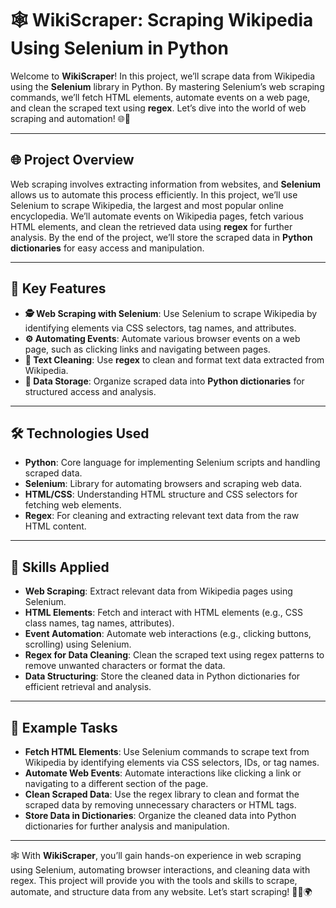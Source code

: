 # 🕸️ WikiScraper: Scraping Wikipedia Using Selenium in Python

Welcome to **WikiScraper**! In this project, we’ll scrape data from Wikipedia using the **Selenium** library in Python. By mastering Selenium’s web scraping commands, we’ll fetch HTML elements, automate events on a web page, and clean the scraped text using **regex**. Let’s dive into the world of web scraping and automation! 🌐🤖

---

## 🌐 Project Overview

Web scraping involves extracting information from websites, and **Selenium** allows us to automate this process efficiently. In this project, we’ll use Selenium to scrape Wikipedia, the largest and most popular online encyclopedia. We’ll automate events on Wikipedia pages, fetch various HTML elements, and clean the retrieved data using **regex** for further analysis. By the end of the project, we’ll store the scraped data in **Python dictionaries** for easy access and manipulation.

---

## 🔑 Key Features

- **🕵️ Web Scraping with Selenium**: Use Selenium to scrape Wikipedia by identifying elements via CSS selectors, tag names, and attributes.
- **⚙️ Automating Events**: Automate various browser events on a web page, such as clicking links and navigating between pages.
- **🔄 Text Cleaning**: Use **regex** to clean and format text data extracted from Wikipedia.
- **📂 Data Storage**: Organize scraped data into **Python dictionaries** for structured access and analysis.

---

## 🛠 Technologies Used

- **Python**: Core language for implementing Selenium scripts and handling scraped data.
- **Selenium**: Library for automating browsers and scraping web data.
- **HTML/CSS**: Understanding HTML structure and CSS selectors for fetching web elements.
- **Regex**: For cleaning and extracting relevant text data from the raw HTML content.

---

## 🤖 Skills Applied

- **Web Scraping**: Extract relevant data from Wikipedia pages using Selenium.
- **HTML Elements**: Fetch and interact with HTML elements (e.g., CSS class names, tag names, attributes).
- **Event Automation**: Automate web interactions (e.g., clicking buttons, scrolling) using Selenium.
- **Regex for Data Cleaning**: Clean the scraped text using regex patterns to remove unwanted characters or format the data.
- **Data Structuring**: Store the cleaned data in Python dictionaries for efficient retrieval and analysis.

---

## 📝 Example Tasks

- **Fetch HTML Elements**: Use Selenium commands to scrape text from Wikipedia by identifying elements via CSS selectors, IDs, or tag names.
- **Automate Web Events**: Automate interactions like clicking a link or navigating to a different section of the page.
- **Clean Scraped Data**: Use the regex library to clean and format the scraped data by removing unnecessary characters or HTML tags.
- **Store Data in Dictionaries**: Organize the cleaned data into Python dictionaries for further analysis and manipulation.

---

🕸️ With **WikiScraper**, you’ll gain hands-on experience in web scraping using Selenium, automating browser interactions, and cleaning data with regex. This project will provide you with the tools and skills to scrape, automate, and structure data from any website. Let’s start scraping! 🕵️‍♂️🌍
